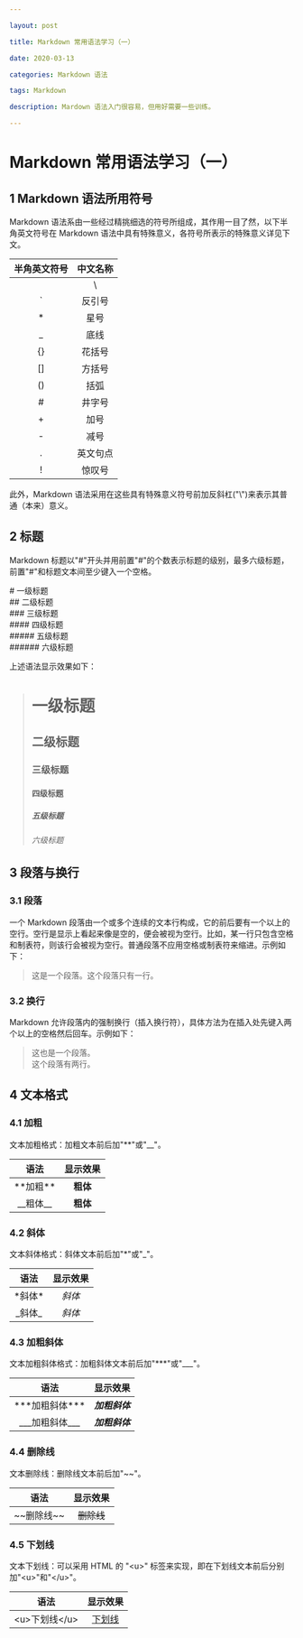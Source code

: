 ```yaml
---

layout: post

title: Markdown 常用语法学习（一）

date: 2020-03-13

categories: Markdown 语法

tags: Markdown

description: Mardown 语法入门很容易，但用好需要一些训练。

---
```


# Markdown 常用语法学习（一）

## 1 Markdown 语法所用符号

 Markdown 语法系由一些经过精挑细选的符号所组成，其作用一目了然，以下半角英文符号在 Markdown 语法中具有特殊意义，各符号所表示的特殊意义详见下文。

|半角英文符号|中文名称|
|:-:|:-:|
||\\  |反斜杠|
|`|反引号|
|*|星号|
|_|底线|
|{}|花括号|
|[]|方括号|
|()|括弧|
|#|井字号|
|+|加号|
|-|减号|
|.|英文句点|
|!|惊叹号|

此外，Markdown 语法采用在这些具有特殊意义符号前加反斜杠("\\")来表示其普通（本来）意义。

## 2 标题

Markdown 标题以"#"开头并用前置"#"的个数表示标题的级别，最多六级标题，前置"#"和标题文本间至少键入一个空格。

\#      一级标题  
\##     二级标题  
\###    三级标题  
\####   四级标题  
\#####  五级标题  
\###### 六级标题

上述语法显示效果如下：

># 一级标题
>## 二级标题  
>### 三级标题  
>#### 四级标题  
>##### 五级标题  
>###### 六级标题

## 3 段落与换行

### 3.1 段落

一个 Markdown 段落由一个或多个连续的文本行构成，它的前后要有一个以上的空行。空行是显示上看起来像是空的，便会被视为空行。比如，某一行只包含空格和制表符，则该行会被视为空行。普通段落不应用空格或制表符来缩进。示例如下：

> 这是一个段落。这个段落只有一行。

### 3.2 换行

Markdown 允许段落内的强制换行（插入换行符），具体方法为在插入处先键入两个以上的空格然后回车。示例如下：

> 这也是一个段落。  
这个段落有两行。

## 4 文本格式

### 4.1 加粗

文本加粗格式：加粗文本前后加"\*\*"或"\_\_"。

|语法|显示效果|
|:-:|:-:|
|\*\*加粗\*\*|**粗体**|
|\_\_粗体\_\_|__粗体__|

### 4.2 斜体

文本斜体格式：斜体文本前后加"\*"或"\_"。

|语法|显示效果|
|:-:|:-:|
|\*斜体\*|*斜体*|
|\_斜体\_|_斜体_|

### 4.3 加粗斜体

文本加粗斜体格式：加粗斜体文本前后加"\*\*\*"或"\_\_\_"。

|语法|显示效果|
|:-:|:-:|
|\*\*\*加粗斜体\*\*\*|***加粗斜体***|
|\_\_\_加粗斜体\_\_\_|___加粗斜体___|

### 4.4 删除线

文本删除线：删除线文本前后加"\~\~"。

|语法|显示效果|
|:-:|:-:|
|\~\~删除线\~\~|~~删除线~~|

### 4.5 下划线

文本下划线：可以采用 HTML 的 "\<u\>" 标签来实现，即在下划线文本前后分别加"\<u\>"和"\</u\>"。

|语法|显示效果|
|:-:|:-:|
|\<u\>下划线\</u\>|<u>下划线</u>|
